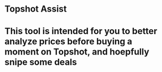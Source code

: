 # Topshot Assist

# This tool is intended for you to better analyze prices before buying a moment on Topshot, and hoepfully snipe some deals
